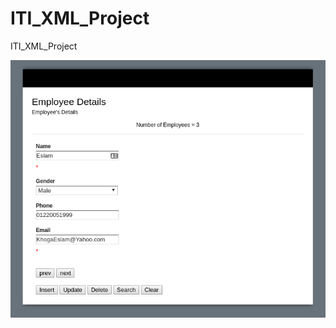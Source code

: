 # ITI_XML_Project
ITI_XML_Project


![alt tag](https://github.com/KhogaEslam/ITI_XML_Project/blob/master/Screenshot.png)
